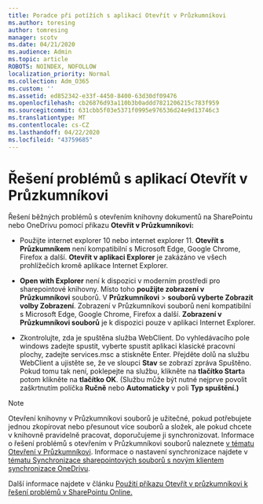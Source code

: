 ```yaml
---
title: Poradce při potížích s aplikací Otevřít v Průzkumníkovi
ms.author: toresing
author: tomresing
manager: scotv
ms.date: 04/21/2020
ms.audience: Admin
ms.topic: article
ROBOTS: NOINDEX, NOFOLLOW
localization_priority: Normal
ms.collection: Adm_O365
ms.custom: ''
ms.assetid: ed852342-e33f-4450-8400-63d30df09476
ms.openlocfilehash: cb26876d93a110b3b0addd7821206215c783f959
ms.sourcegitcommit: 631cbb5f03e5371f0995e976536d24e9d13746c3
ms.translationtype: MT
ms.contentlocale: cs-CZ
ms.lasthandoff: 04/22/2020
ms.locfileid: "43759685"
---
```

# <a name="fix-problems-with-open-with-explorer"></a>Řešení problémů s aplikací Otevřít v Průzkumníkovi

Řešení běžných problémů s otevřením knihovny dokumentů na SharePointu nebo OneDrivu pomocí příkazu **Otevřít v Průzkumníkovi:** 
  
- Použijte internet explorer 10 nebo internet explorer 11. **Otevřít s Průzkumníkem** není kompatibilní s Microsoft Edge, Google Chrome, Firefox a další. **Otevřít v aplikaci Explorer** je zakázáno ve všech prohlížečích kromě aplikace Internet Explorer. 
    
- **Open with Explorer** není k dispozici v moderním prostředí pro sharepointové knihovny. Místo toho **použijte zobrazení v Průzkumníkovi** souborů. V **Průzkumníkovi** \> **souborů vyberte Zobrazit volby Zobrazení**. Zobrazení v Průzkumníkovi souborů není kompatibilní s Microsoft Edge, Google Chrome, Firefox a další. **Zobrazení v Průzkumníkovi souborů** je k dispozici pouze v aplikaci Internet Explorer. 
    
- Zkontrolujte, zda je spuštěna služba WebClient. Do vyhledávacího pole windows zadejte spustit, vyberte spustit aplikaci klasické pracovní plochy, zadejte services.msc a stiskněte Enter. Přejděte dolů na službu WebClient a ujistěte se, že ve sloupci **Stav** se zobrazí zpráva Spuštěno. Pokud tomu tak není, poklepejte na službu, klikněte na **tlačítko Start**a potom klikněte na **tlačítko OK**. (Službu může být nutné nejprve povolit zaškrtnutím políčka **Ručně** nebo **Automaticky** v poli **Typ spuštění.)** 
    
> [!NOTE]
> Otevření knihovny v Průzkumníkovi souborů je užitečné, pokud potřebujete jednou zkopírovat nebo přesunout více souborů a složek, ale pokud chcete v knihovně pravidelně pracovat, doporučujeme ji synchronizovat. Informace o řešení problémů s otevřením v Průzkumníkovi souborů naleznete [v tématu Otevření v Průzkumníkovi](https://go.microsoft.com/fwlink/?linkid=871665). Informace o nastavení synchronizace najdete v [tématu Synchronizace sharepointových souborů s novým klientem synchronizace OneDrivu](https://go.microsoft.com/fwlink/?linkid=871666).
  
Další informace najdete v článku [Použití příkazu Otevřít v průzkumníkovi k řešení problémů v SharePointu Online.](https://docs.microsoft.com/sharepoint/support/lists-and-libraries/troubleshoot-issues-using-open-with-explorer) 
  

